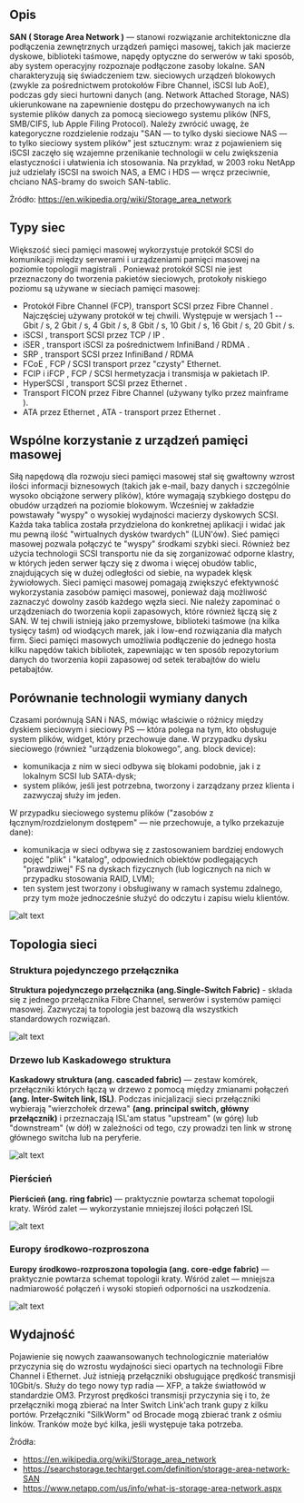 
## Opis

**SAN ( Storage Area Network )** — stanowi rozwiązanie architektoniczne dla podłączenia zewnętrznych urządzeń pamięci masowej, takich jak macierze dyskowe, biblioteki taśmowe, napędy optyczne do serwerów w taki sposób, aby system operacyjny rozpoznaje podłączone zasoby lokalne. SAN charakteryzują się świadczeniem tzw. sieciowych urządzeń blokowych (zwykle za pośrednictwem protokołów Fibre Channel, iSCSI lub AoE), podczas gdy sieci hurtowni danych (ang. Network Attached Storage, NAS) ukierunkowane na zapewnienie dostępu do przechowywanych na ich systemie plików danych za pomocą sieciowego systemu plików (NFS, SMB/CIFS, lub Apple Filing Protocol). Należy zwrócić uwagę, że kategoryczne rozdzielenie rodzaju "SAN — to tylko dyski sieciowe NAS — to tylko sieciowy system plików" jest sztucznym: wraz z pojawieniem się iSCSI zaczęło się wzajemne przenikanie technologii w celu zwiększenia elastyczności i ułatwienia ich stosowania. Na przykład, w 2003 roku NetApp już udzielały iSCSI na swoich NAS, a EMC i HDS — wręcz przeciwnie, chciano NAS-bramy do swoich SAN-tablic.

Żródło: https://en.wikipedia.org/wiki/Storage_area_network

## Typy siec

Większość sieci pamięci masowej wykorzystuje protokół SCSI do komunikacji między serwerami i urządzeniami pamięci masowej na poziomie topologii magistrali . Ponieważ protokół SCSI nie jest przeznaczony do tworzenia pakietów sieciowych, protokoły niskiego poziomu są używane w sieciach pamięci masowej:

- Protokół Fibre Channel (FCP), transport SCSI przez Fibre Channel . Najczęściej używany protokół w tej chwili. Występuje w wersjach 1 -- Gbit / s, 2 Gbit / s, 4 Gbit / s, 8 Gbit / s, 10 Gbit / s, 16 Gbit / s, 20 Gbit / s.
- iSCSI , transport SCSI przez TCP / IP .
- iSER , transport iSCSI za pośrednictwem InfiniBand / RDMA .
- SRP , transport SCSI przez InfiniBand / RDMA
- FCoE , FCP / SCSI transport przez "czysty" Ethernet.
- FCIP i iFCP , FCP / SCSI hermetyzacja i transmisja w pakietach IP.
- HyperSCSI , transport SCSI przez Ethernet .
- Transport FICON przez Fibre Channel (używany tylko przez mainframe ).
- ATA przez Ethernet , ATA - transport przez Ethernet .

## Wspólne korzystanie z urządzeń pamięci masowej

Siłą napędową dla rozwoju sieci pamięci masowej stał się gwałtowny wzrost ilości informacji biznesowych (takich jak e-mail, bazy danych i szczególnie wysoko obciążone serwery plików), które wymagają szybkiego dostępu do obudów urządzeń na poziomie blokowym. Wcześniej w zakładzie powstawały "wyspy" o wysokiej wydajności macierzy dyskowych SCSI. Każda taka tablica została przydzielona do konkretnej aplikacji i widać jak mu pewną ilość "wirtualnych dysków twardych" (LUN'ów).
Sieć pamięci masowej pozwala połączyć te "wyspy" środkami szybki sieci. Również bez użycia technologii SCSI transportu nie da się zorganizować odporne klastry, w których jeden serwer łączy się z dwoma i więcej obudów tablic, znajdujących się w dużej odległości od siebie, na wypadek klęsk żywiołowych.
Sieci pamięci masowej pomagają zwiększyć efektywność wykorzystania zasobów pamięci masowej, ponieważ dają możliwość zaznaczyć dowolny zasób każdego węzła sieci.
Nie należy zapominać o urządzeniach do tworzenia kopii zapasowych, które również łączą się z SAN. W tej chwili istnieją jako przemysłowe, biblioteki taśmowe (na kilka tysięcy taśm) od wiodących marek, jak i low-end rozwiązania dla małych firm. Sieci pamięci masowych umożliwia podłączenie do jednego hosta kilku napędów takich bibliotek, zapewniając w ten sposób repozytorium danych do tworzenia kopii zapasowej od setek terabajtów do wielu petabajtów.

## Porównanie technologii wymiany danych

Czasami porównują SAN i NAS, mówiąc właściwie o różnicy między dyskiem sieciowym i sieciowy PS — która polega na tym, kto obsługuje system plików, widget, który przechowuje dane.
W przypadku dysku sieciowego (również "urządzenia blokowego", ang. block device):
- komunikacja z nim w sieci odbywa się blokami podobnie, jak i z lokalnym SCSI lub SATA-dysk;
- system plików, jeśli jest potrzebna, tworzony i zarządzany przez klienta i zazwyczaj służy im jeden.

W przypadku sieciowego systemu plików ("zasobów z łącznym/rozdzielonym dostępem" — nie przechowuje, a tylko przekazuje dane):
- komunikacja w sieci odbywa się z zastosowaniem bardziej endowych pojęć "plik" i "katalog", odpowiednich obiektów podlegających "prawdziwej" FS na dyskach fizycznych (lub logicznych na nich w przypadku stosowania RAID, LVM);
- ten system jest tworzony i obsługiwany w ramach systemu zdalnego, przy tym może jednocześnie służyć do odczytu i zapisu wielu klientów.

![alt text](https://github.com/IhnatekoYehor/converged-networks/blob/master/SAN/1.png)

## Topologia sieci

### Struktura pojedynczego przełącznika
**Struktura pojedynczego przełącznika (ang.Single-Switch Fabric)** - składa się z jednego przełącznika Fibre Channel, serwerów i systemów pamięci masowej. Zazwyczaj ta topologia jest bazową dla wszystkich standardowych rozwiązań.

![alt text](https://github.com/IhnatekoYehor/converged-networks/blob/master/SAN/1.jpg)

### Drzewo lub Kaskadowego struktura

**Kaskadowy struktura (ang. cascaded fabric)** — zestaw komórek, przełączniki których łączą w drzewo z pomocą między zmianami połączeń **(ang. Inter-Switch link, ISL)**. Podczas inicjalizacji sieci przełączniki wybierają "wierzchołek drzewa" **(ang. principal switch, główny przełącznik)** i przeznaczają ISL'am status "upstream" (w górę) lub "downstream" (w dół) w zależności od tego, czy prowadzi ten link w stronę głównego switcha lub na peryferie.

![alt text](https://github.com/IhnatekoYehor/converged-networks/blob/master/SAN/2.jpg)

### Pierścień

**Pierścień (ang. ring fabric)** — praktycznie powtarza schemat topologii kraty. Wśród zalet — wykorzystanie mniejszej ilości połączeń ISL

![alt text](https://github.com/IhnatekoYehor/converged-networks/blob/master/SAN/4.jpg)

### Europy środkowo-rozproszona

**Europy środkowo-rozproszona topologia (ang. core-edge fabric)** — praktycznie powtarza schemat topologii kraty. Wśród zalet — mniejsza nadmiarowość połączeń i wysoki stopień odporności na uszkodzenia.

![alt text](https://github.com/IhnatekoYehor/converged-networks/blob/master/SAN/5.png)

## Wydajność
Pojawienie się nowych zaawansowanych technologicznie materiałów przyczynia się do wzrostu wydajności sieci opartych na technologii Fibre Channel i Ethernet. Już istnieją przełączniki obsługujące prędkość transmisji 10Gbit/s. Służy do tego nowy typ radia — XFP, a także światłowód w standardzie ОМ3. Przyrost prędkości transmisji przyczynia się i to, że przełączniki mogą zbierać na Inter Switch Link'ach trank gupy z kilku portów. Przełączniki "SilkWorm" od Brocade mogą zbierać trank z ośmiu linków. Tranków może być kilka, jeśli występuje taka potrzeba.

Żródła:
- https://en.wikipedia.org/wiki/Storage_area_network
- https://searchstorage.techtarget.com/definition/storage-area-network-SAN
- https://www.netapp.com/us/info/what-is-storage-area-network.aspx
